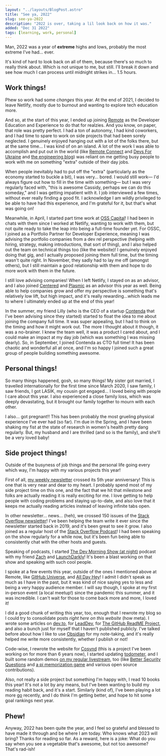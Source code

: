 ```yaml
---
layout: "../layouts/BlogPost.astro"
title: "See ya, 2022"
slug: see-ya-2022
description: "2022 is over, taking a lil look back on how it was."
added: "Dec 31 2022"
tags: [learning, work, personal]
---
```


Man, 2022 was a year of **extreme** highs and lows, probably the most extreme I've had... ever.

It's kind of hard to look back on all of them, because there's so much to really think about. Which is not unique to me, but still. I'll break it down and see how much I can process until midnight strikes in... 1.5 hours.

## Work things!

Phew so work had some _changes_ this year. At the end of 2021, I decided to leave Netlify, mostly due to burnout and wanting to explore tech education more.

And so, at the start of this year, I ended up joining [Remote](https://remote.com/) as the Developer Education and Experience to do that for realzies. And you know, on paper, that role was pretty perfect. I had a ton of autonomy, I had kind coworkers, and I had time to spare to work on side projects that had been sorely neglected. I genuinely enjoyed hanging out with a lot of the folks there, but at the same time... I was kind of on an island. A lot of the work I was able to accomplish and put out in the world (like [Remote Connect](https://remote.com/events/on-demand/source-code) and [Devs For Ukraine](https://www.devsforukraine.io/) and [the engineering blog](https://remote.com/blog/category/engineering)) was reliant on me getting busy people to work with me on something "extra" outside of their day jobs.

When people inevitably had to put off the "extra" (particularly as the economy started to buckle a bit), I was very... bored. I would still work— I'd always figure out how to fill in the time with something— but I was very regularly faced with, "this is awesome Cassidy, perhaps we can do this someday," and I was getting impatient with it. I job interviewed a few times, without ever really finding a good fit. I acknowledge I am wildly privileged to be able to have had this experience, and I'm grateful for it, but that's what was going on!

Meanwhile, in April, I started part time work at [OSS Capital](https://oss.capital)! I had been in chats with them since I worked at Netlify, wanting to work with them, but not quite ready to take the leap into being a full-time founder yet. For OSSC, I joined as a Portfolio Partner for Developer Experience, meaning I was advising the portfolio companies from a dev rel perspective (helping with hiring, strategy, making introductions, that sort of thing), and I also helped out the team on technical things too (like the website)! I genuinely enjoyed doing that gig, and I actually proposed joining them full time, but the timing wasn't quite right. In November, they sadly had to lay me off (amongst others), but I still maintain a good relationship with them and hope to do more work with them in the future.

I still love advising companies! When I left Netlify, I stayed on as an advisor, and I also joined [Centered](https://www.centered.app/) and [Plasmic](https://www.plasmic.app/) as an advisor this year as well. Being able to help companies grow and offer my perspective is something that's relatively low lift, but high impact, and it's really rewarding...which leads me to where I ultimately ended up at the end of this year!

In the summer, my friend Lilly (who is the CEO of a startup [Contenda](https://contenda.co/) that I've been advising since they started) started to float the idea to me about joining the company full time. It was super appealing, but I had to think on the timing and how it might work out. The more I thought about it though, it was a no-brainer. I knew the team well, it was a product I cared about, and I could make an impact at my day job (which was something I was missing dearly). So, in September, I joined Contenda as CTO full time! It has been chaotic and wonderful all at once, and I'm so happy I joined such a great group of people building something awesome.

## Personal things!

So many things happened, gosh, so many things! My sister got married, I travelled internationally for the first time since March 2020, I saw family, I saw friends, I got LASIK, my cousin got engaged... I loved being with people I care about this year. I also experienced a close family loss, which was deeply devastating, but it brought our family together to mourn with each other.

I also... got pregnant!! This has been probably the most grueling physical experience I've ever had (so far). I'm due in the Spring, and I have been shaking my fist at the state of research in women's health pretty dang regularly. But, my husband and I are thrilled (and so is the family), and she'll be a very loved baby!

## Side project things!

Outside of the busyness of job things and the personal life going every which way, I'm happy with my various projects this year!

First of all, [my weekly newsletter](https://cassidoo.co/newsletter/) crossed its 5th year anniversary! This is one that is very near and dear to my heart. I probably spend most of my side project time on this one, and the fact that we hit that milestone and folks are actually reading it is really exciting for me. I love getting to help people with coding problems and staying up-to-date, and also love that it keeps me actually reading articles instead of leaving infinite tabs open.

In other newsletter... news... (heh), we crossed 150 issues of the [Stack Overflow newsletter](https://stackoverflow.blog/newsletter/)! I've been helping the team write it ever since the newsletter started back in 2019, and it's been great to see it grow. I also joined as a regular host of the [Stack Overflow Podcast](https://stackoverflow.blog/podcast/)! I had been speaking on the show regularly for a while now, but it's been fun being able to consistently chat with the other hosts and guests.

Speaking of podcasts, I started [The Dev Morning Show (at night)](https://www.youtube.com/@DevMorningShow) podcast with my friend [Zach](https://twitter.com/zachplata) and [LaunchDarkly](https://launchdarkly.com/)! It's been a blast working on that show and speaking with such cool people.

I spoke at a few events this year, outside of the ones I mentioned above at Remote, like [GitHub Universe](https://www.youtube.com/watch?v=fkV3_VQpELI), and [All Day Hey](https://www.youtube.com/watch?v=XGNYDjyD6G8)! I admit I didn't speak as much as I have in the past, but it was kind of nice saying yes to less and being a very happy audience member. I will say though, I spoke at my first in-person event (a local meetup!) since the pandemic this summer, and it was incredible. I can't wait for those to come back more and more, I loved it!

I did a good chunk of writing this year, too, enough that I rewrote my blog so I could try to consolidate posts _right here on this website_ (how meta). I wrote some articles on [dev.to](https://dev.to/cassidoo/), for [LeadDev](https://leaddev.com/community/cassidy-williams), for [The GitHub ReadME Project](https://github.com/readme/guides/functional-programming-basics), and also a bunch just for myself that I haven't published publicly. I've talked before about how I like to use [Obsidian](https://obsidian.md/) for my note-taking, and it's really helped me write more consistently, whether I publish or not!

Code-wise, I rewrote the website for [Cosynd](https://cosynd.com/) (this is a project I've been working on for more than 6 years now), I started updating [todometer](https://cassidoo.github.io/todometer/), and I built some random demos [on my regular livestream](http://twitch.tv/cassidoo), too (like [Better Security Questions](https://github.com/cassidoo/better-security-questions) and [a pi memorization game](https://github.com/cassidoo/solid-pi-guesser) and various open source contributions).

Also, not really a side project but something I'm happy with, I read 10 books this year! It's not a lot by any means, but I've been wanting to build my reading habit back, and it's a start. Similarly (kind of), I've been playing a lot more [go](https://online-go.com/) recently, and I do think I'm getting better, and hope to hit some goal rankings next year.

## Phew!

Anyway, 2022 has been quite the year, and I feel so grateful and blessed to have made it through and be where I am today. Who knows what 2023 will bring? Thanks for reading so far. As a reward, here is a joke: What do you say when you see a vegetable that's awesome, but not too awesome? That's rad-ish!
